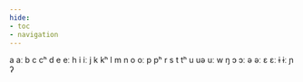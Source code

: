 ```yaml
---
hide:
- toc
- navigation
---
```

a
aː
b
c
cʰ
d
e
eː
h
i
iː
j
k
kʰ
l
m
n
o
oː
p
pʰ
r
s
t
tʰ
u
uə
uː
w
ŋ
ɔ
ɔː
ə
əː
ɛ
ɛː
ɨ
ɨː
ɲ
ʔ
